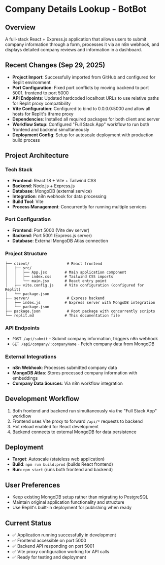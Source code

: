 # Company Details Lookup - BotBot

## Overview
A full-stack React + Express.js application that allows users to submit company information through a form, processes it via an n8n webhook, and displays detailed company reviews and information in a dashboard.

## Recent Changes (Sep 29, 2025)
- **Project Import**: Successfully imported from GitHub and configured for Replit environment
- **Port Configuration**: Fixed port conflicts by moving backend to port 5001, frontend to port 5000
- **API Endpoints**: Updated hardcoded localhost URLs to use relative paths for Replit proxy compatibility
- **Vite Configuration**: Configured to bind to 0.0.0.0:5000 and allow all hosts for Replit's iframe proxy
- **Dependencies**: Installed all required packages for both client and server
- **Workflow Setup**: Configured "Full Stack App" workflow to run both frontend and backend simultaneously
- **Deployment Config**: Setup for autoscale deployment with production build process

## Project Architecture

### Tech Stack
- **Frontend**: React 18 + Vite + Tailwind CSS
- **Backend**: Node.js + Express.js
- **Database**: MongoDB (external service)
- **Integration**: n8n webhook for data processing
- **Build Tool**: Vite
- **Process Management**: Concurrently for running multiple services

### Port Configuration
- **Frontend**: Port 5000 (Vite dev server)
- **Backend**: Port 5001 (Express.js server)
- **Database**: External MongoDB Atlas connection

### Project Structure
```
├── client/                 # React frontend
│   ├── src/
│   │   ├── App.jsx        # Main application component
│   │   ├── index.css      # Tailwind CSS imports
│   │   └── main.jsx       # React entry point
│   ├── vite.config.js     # Vite configuration (configured for Replit)
│   └── package.json
├── server/                 # Express backend
│   ├── index.js           # Express server with MongoDB integration
│   └── package.json
├── package.json            # Root package with concurrently scripts
└── replit.md              # This documentation file
```

### API Endpoints
- `POST /api/submit` - Submit company information, triggers n8n webhook
- `GET /api/company/:companyName` - Fetch company data from MongoDB

### External Integrations
- **n8n Webhook**: Processes submitted company data
- **MongoDB Atlas**: Stores processed company information with embeddings
- **Company Data Sources**: Via n8n workflow integration

## Development Workflow
1. Both frontend and backend run simultaneously via the "Full Stack App" workflow
2. Frontend uses Vite proxy to forward `/api/*` requests to backend
3. Hot reload enabled for React development
4. Backend connects to external MongoDB for data persistence

## Deployment
- **Target**: Autoscale (stateless web application)
- **Build**: `npm run build:prod` (builds React frontend)
- **Run**: `npm start` (runs both frontend and backend)

## User Preferences
- Keep existing MongoDB setup rather than migrating to PostgreSQL
- Maintain original application functionality and structure
- Use Replit's built-in deployment for publishing when ready

## Current Status
- ✅ Application running successfully in development
- ✅ Frontend accessible on port 5000
- ✅ Backend API responding on port 5001
- ✅ Vite proxy configuration working for API calls
- ✅ Ready for testing and deployment